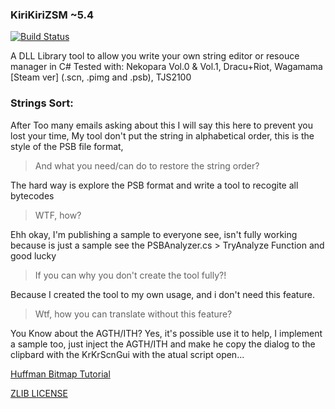 ### KiriKiriZSM ~5.4
[![Build Status](https://travis-ci.org/ForumHulp/pageaddon.svg?branch=master)](http://vnx.uvnworks.com)

A DLL Library tool to allow you write your own string editor or resouce manager in C#
Tested with: Nekopara Vol.0 & Vol.1, Dracu+Riot, Wagamama [Steam ver] (.scn, .pimg and .psb), TJS2100

### Strings Sort:

After Too many emails asking about this I will say this here to prevent you lost your time,
My tool don't put the string in alphabetical order, this is the style of the PSB file format,

> And what you need/can do to restore the string order? 

The hard way is explore the PSB format and write a tool to recogite all bytecodes

> WTF, how?

Ehh okay, I'm publishing a sample to everyone see, isn't fully working because is just a sample see the PSBAnalyzer.cs > TryAnalyze Function and good lucky

> If you can why you don't create the tool fully?!

Because I created the tool to my own usage, and i don't need this feature.

> Wtf, how you can translate without this feature?

You Know about the AGTH/ITH?
Yes, it's possible use it to help, I implement a sample too,
just inject the AGTH/ITH and make he copy the dialog to the clipbard
with the KrKrScnGui with the atual script open...



[Huffman Bitmap Tutorial](https://youtu.be/2OlgmNdK5UU)

[ZLIB LICENSE](https://raw.githubusercontent.com/marcussacana/KrKrZSceneManager/master/KrKrSceneManager/Zlib/license.txt)
